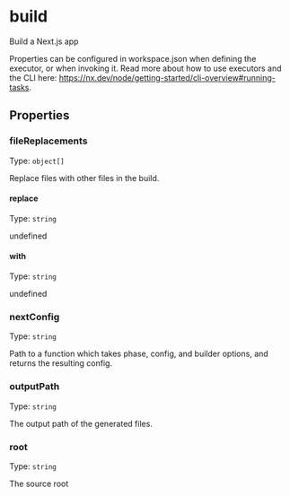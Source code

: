 # build

Build a Next.js app

Properties can be configured in workspace.json when defining the executor, or when invoking it.
Read more about how to use executors and the CLI here: https://nx.dev/node/getting-started/cli-overview#running-tasks.

## Properties

### fileReplacements

Type: `object[]`

Replace files with other files in the build.

#### replace

Type: `string`

undefined

#### with

Type: `string`

undefined

### nextConfig

Type: `string`

Path to a function which takes phase, config, and builder options, and returns the resulting config.

### outputPath

Type: `string`

The output path of the generated files.

### root

Type: `string`

The source root
